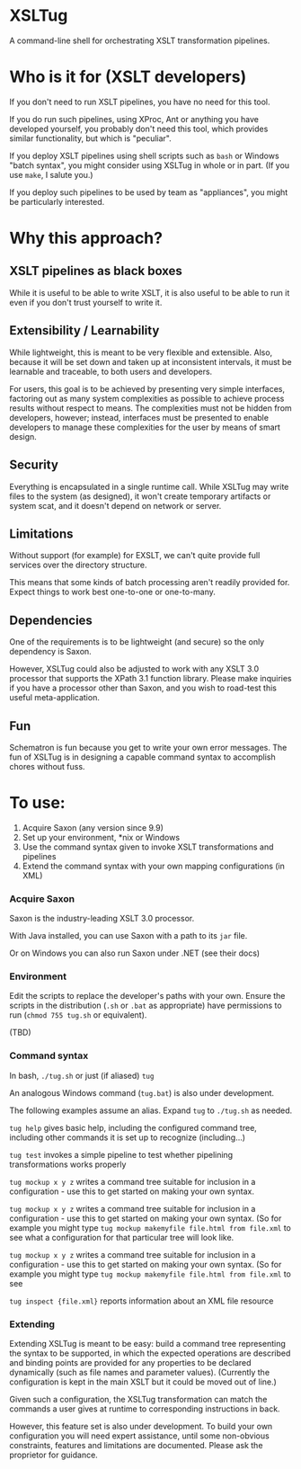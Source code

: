 # XSLTug

A command-line shell for orchestrating XSLT transformation pipelines.

# Who is it for (XSLT developers)

If you don't need to run XSLT pipelines, you have no need for this tool.

If you do run such pipelines, using XProc, Ant or anything you have developed yourself, you probably don't need this tool, which provides similar functionality, but which is "peculiar". 

If you deploy XSLT pipelines using shell scripts such as `bash` or Windows "batch syntax", you might consider using XSLTug in whole or in part. (If you use `make`, I salute you.)

If you deploy such pipelines to be used by team as "appliances", you might be particularly interested.

# Why this approach?

## XSLT pipelines as black boxes

While it is useful to be able to write XSLT, it is also useful to be able to run it even if you don't trust yourself to write it.

## Extensibility / Learnability

While lightweight, this is meant to be very flexible and extensible. Also, because it will be set down and taken up at inconsistent intervals, it must be learnable and traceable, to both users and developers.

For users, this goal is to be achieved by presenting very simple interfaces, factoring out as many system complexities as possible to achieve process results without respect to means. The complexities must not be hidden from developers, however; instead, interfaces must be presented to enable developers to manage these complexities for the user by means of smart design.

## Security

Everything is encapsulated in a single runtime call. While XSLTug may write files to the system (as designed), it won't create temporary artifacts or system scat, and it doesn't depend on network or server.

## Limitations

Without support (for example) for EXSLT, we can't quite provide full services over the directory structure.

This means that some kinds of batch processing aren't readily provided for. Expect things to work best one-to-one or one-to-many.

## Dependencies

One of the requirements is to be lightweight (and secure) so the only dependency is Saxon.

However, XSLTug could also be adjusted to work with any XSLT 3.0 processor that supports the XPath 3.1 function library. Please make inquiries if you have a processor other than Saxon, and you wish to road-test this useful meta-application.

## Fun

Schematron is fun because you get to write your own error messages. The fun of XSLTug is in designing a capable command syntax to accomplish chores without fuss.

# To use:

1. Acquire Saxon (any version since 9.9)
1. Set up your environment, \*nix or Windows
1. Use the command syntax given to invoke XSLT transformations and pipelines
1. Extend the command syntax with your own mapping configurations (in XML)

### Acquire Saxon

Saxon is the industry-leading XSLT 3.0 processor.

With Java installed, you can use Saxon with a path to its `jar` file.

Or on Windows you can also run Saxon under .NET (see their docs)


### Environment

Edit the scripts to replace the developer's paths with your own. Ensure the scripts in the distribution (`.sh` or `.bat` as appropriate) have permissions to run (`chmod 755 tug.sh` or equivalent).

(TBD)

### Command syntax
 
In bash, `./tug.sh` or just (if aliased) `tug`

An analogous Windows command (`tug.bat`) is also under development.

The following examples assume an alias. Expand `tug` to `./tug.sh` as needed.

`tug help` gives basic help, including the configured command tree, including other commands it is set up to recognize (including...)

`tug test` invokes a simple pipeline to test whether pipelining transformations works properly

`tug mockup x y z` writes a command tree suitable for inclusion in a configuration - use this to get started on making your own syntax.

`tug mockup x y z` writes a command tree suitable for inclusion in a configuration - use this to get started on making your own syntax. (So for example you might type `tug mockup makemyfile file.html from file.xml` to see what a configuration for that particular tree will look like.

`tug mockup x y z` writes a command tree suitable for inclusion in a configuration - use this to get started on making your own syntax. (So for example you might type `tug mockup makemyfile file.html from file.xml` to see 

`tug inspect {file.xml}` reports information about an XML file resource

### Extending

Extending XSLTug is meant to be easy: build a command tree representing the syntax to be supported, in which the expected operations are described and binding points are provided for any properties to be declared dynamically (such as file names and parameter values). (Currently the configuration is kept in the main XSLT but it could be moved out of line.)

Given such a configuration, the XSLTug transformation can match the commands a user gives at runtime to corresponding instructions in back.

However, this feature set is also under development. To build your own configuration you will need expert assistance, until some non-obvious constraints, features and limitations are documented. Please ask the proprietor for guidance.
